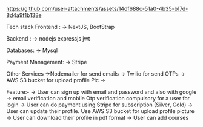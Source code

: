 

https://github.com/user-attachments/assets/14df688c-51a0-4b35-b17d-8d4a9f1b138e

 Tech stack
Frontend :
-> NextJS, BootStrap

Backend :
-> nodejs expressjs  jwt

Databases:
-> Mysql


Payment Management:
-> Stripe

Other Services
->Nodemailer for send emails
-> Twilio for send OTPs
-> AWS S3 bucket for upload profile Pic
-> 

Feature:-
-> User can sign up with email and password and also with google
-> email verification and mobile Otp verification compulsory for a user for login
-> User can do payment using Stripe for subscription (Silver, Gold)
-> User can update their profile. Use AWS  S3 bucket for upload profile picture
-> User can download their profile in pdf format
-> User can add courses
